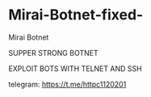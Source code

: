 # Mirai-Botnet-fixed-
Mirai Botnet

SUPPER STRONG BOTNET

EXPLOIT BOTS WITH TELNET AND SSH


telegram: https://t.me/httpc1120201
